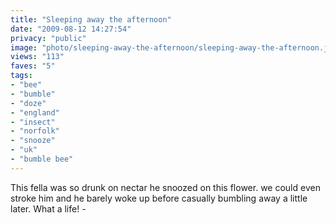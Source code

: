```yaml
---
title: "Sleeping away the afternoon"
date: "2009-08-12 14:27:54"
privacy: "public"
image: "photo/sleeping-away-the-afternoon/sleeping-away-the-afternoon.jpg"
views: "113"
faves: "5"
tags:
- "bee"
- "bumble"
- "doze"
- "england"
- "insect"
- "norfolk"
- "snooze"
- "uk"
- "bumble bee"
---
```

This fella was so drunk on nectar he snoozed on this flower. we could even stroke him and he barely woke up before casually bumbling away a little later. What a life! - <a href="/photos/2009/08/12/sleeping-away-the-afternoon" rel="nofollow"></a>
